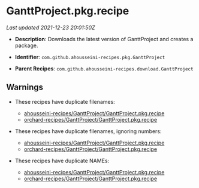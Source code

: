 # GanttProject.pkg.recipe

_Last updated 2021-12-23 20:01:50Z_

- **Description**: Downloads the latest version of GanttProject and creates a package.

- **Identifier**: `com.github.ahousseini-recipes.pkg.GanttProject`

- **Parent Recipes**: `com.github.ahousseini-recipes.download.GanttProject`


## Warnings

- These recipes have duplicate filenames:
    - [ahousseini-recipes/GanttProject/GanttProject.pkg.recipe](/autopkg-dupe-tracker/ahousseini-recipes/GanttProject/GanttProject.pkg.recipe)
    - [orchard-recipes/GanttProject/GanttProject.pkg.recipe](/autopkg-dupe-tracker/orchard-recipes/GanttProject/GanttProject.pkg.recipe)

- These recipes have duplicate filenames, ignoring numbers:
    - [ahousseini-recipes/GanttProject/GanttProject.pkg.recipe](/autopkg-dupe-tracker/ahousseini-recipes/GanttProject/GanttProject.pkg.recipe)
    - [orchard-recipes/GanttProject/GanttProject.pkg.recipe](/autopkg-dupe-tracker/orchard-recipes/GanttProject/GanttProject.pkg.recipe)

- These recipes have duplicate NAMEs:
    - [ahousseini-recipes/GanttProject/GanttProject.pkg.recipe](/autopkg-dupe-tracker/ahousseini-recipes/GanttProject/GanttProject.pkg.recipe)
    - [orchard-recipes/GanttProject/GanttProject.pkg.recipe](/autopkg-dupe-tracker/orchard-recipes/GanttProject/GanttProject.pkg.recipe)